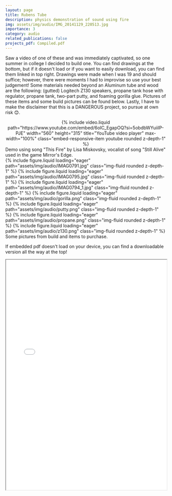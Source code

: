 ```yaml
---
layout: page
title: Rubens Tube
description: physics demonstration of sound using fire
img: assets/img/audio/IMG_20141129_220513.jpg
importance: 3
category: audio
related_publications: false
projects_pdf: Compiled.pdf
---
```


Saw a video of one of these and was immediately captivated, so one summer in college I decided to build one. You can find drawings at the bottom, but if it doesn't load or if you want to easily download, you can find them linked in top right. Drawings were made when I was 19 and should suffice; however, there were moments I had to improvise so use your best judgement! Some materials needed beyond an Aluminum tube and wood are the following: (gutted) Logitech Z130 speakers, propane tank hose with regulator, propane tank, two-part putty, and foaming gorilla glue. Pictures of these items and some build pictures can be found below. Lastly, I have to make the disclaimer that this is a DANGEROUS project, so pursue at own risk 😊.

<div  class="container-fluid" align="center" >
    {% include video.liquid path="https://www.youtube.com/embed/6oIC_EgapOQ?si=5obdbWYuiilP-PJE" width="560" height="315" title="YouTube video player" max-width="100%" class="embed-responsive-item youtube rounded z-depth-1" %}
</div>
<div class="caption">
    Demo using song "This Fire" by Lisa Miskovsky, vocalist of song "Still Alive" used in the game Mirror's Edge.
</div>


<script src="https://cdn.jsdelivr.net/npm/swiper@11/swiper-element-bundle.min.js"></script>

<swiper-container keyboard="true" navigation="true" pagination="true" pagination-clickable="true" pagination-dynamic-bullets="true" rewind="true">
    <swiper-slide>{% include figure.liquid loading="eager" path="assets/img/audio/IMAG0791.jpg" class="img-fluid rounded z-depth-1" %}</swiper-slide>
    <swiper-slide>{% include figure.liquid loading="eager" path="assets/img/audio/IMAG0795.jpg" class="img-fluid rounded z-depth-1" %}</swiper-slide>
    <swiper-slide>{% include figure.liquid loading="eager" path="assets/img/audio/IMAG0794_1.jpg" class="img-fluid rounded z-depth-1" %}</swiper-slide>
    <swiper-slide>{% include figure.liquid loading="eager" path="assets/img/audio/gorilla.png" class="img-fluid rounded z-depth-1" %}</swiper-slide>
    <swiper-slide>{% include figure.liquid loading="eager" path="assets/img/audio/putty.png" class="img-fluid rounded z-depth-1" %}</swiper-slide>
    <swiper-slide>{% include figure.liquid loading="eager" path="assets/img/audio/propane.png" class="img-fluid rounded z-depth-1" %}</swiper-slide>
    <swiper-slide>{% include figure.liquid loading="eager" path="assets/img/audio/z130.png" class="img-fluid rounded z-depth-1" %}</swiper-slide>
</swiper-container>
<div class="caption">
    Some pictures from build and items to purchase.
</div>

If embedded pdf doesn't load on your device, you can find a downloadable version all the way at the top!
<div class="row mb-4">
<iframe class="pdf" 
                src= "../../assets/pdf/Compiled.pdf"
            width="100%" height="720">
</iframe>
</div>